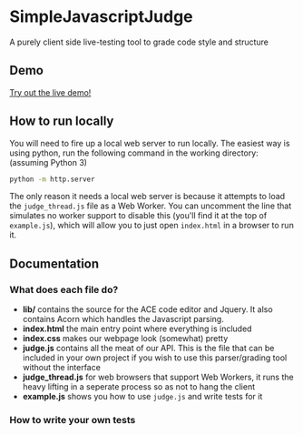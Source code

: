 # SimpleJavascriptJudge
A purely client side live-testing tool to grade code style and structure

## Demo

[Try out the live demo!](http://omarshehata.me/html/jsjudge/)

## How to run locally

You will need to fire up a local web server to run locally. The easiest way is using python, run the following command in the working directory:
(assuming Python 3)
```sh
python -m http.server
```

The only reason it needs a local web server is because it attempts to load the `judge_thread.js` file as a Web Worker. You can uncomment the line that simulates no worker support to disable this (you'll find it at the top of `example.js`), which will allow you to just open `index.html` in a browser to run it.

## Documentation

### What does each file do?

- **lib/** contains the source for the ACE code editor and Jquery. It also contains Acorn which handles the Javascript parsing.
- **index.html** the main entry point where everything is included
- **index.css** makes our webpage look (somewhat) pretty
- **judge.js** contains all the meat of our API. This is the file that can be included in your own project if you wish to use this parser/grading tool without the interface
- **judge_thread.js** for web browsers that support Web Workers, it runs the heavy lifting in a seperate process so as not to hang the client
- **example.js** shows you how to use `judge.js` and write tests for it

### How to write your own tests


